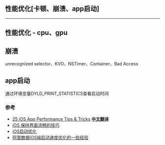 ## 性能优化[卡顿、崩溃、app启动]
---
## 性能优化 - cpu、gpu


## 崩溃
unrecognized selector、KVO、NSTimer、Container、Bad Access
## app启动
通过环境变量DYLD_PRINT_STATISTICS查看启动时间

### 参考
- [25 iOS App Performance Tips & Tricks](https://www.raywenderlich.com/2752-25-ios-app-performance-tips-tricks) [**中文翻译**](https://blog.csdn.net/github_34613936/article/details/51302547)
- [iOS 保持界面流畅的技巧](https://blog.ibireme.com/2015/11/12/smooth_user_interfaces_for_ios/)
- [iOS启动优化](https://juejin.im/entry/5b63fb115188257bca291fbc)
- [阿里数据iOS端启动速度优化的一些经验](https://www.jianshu.com/p/f29b59f4c2b9)